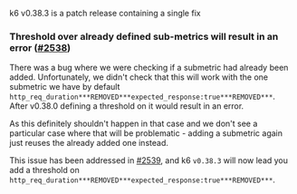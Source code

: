 k6 v0.38.3 is a patch release containing a single fix

### Threshold over already defined sub-metrics will result in an error ([#2538](https://github.com/grafana/k6/issues/2538))

There was a bug where we were checking if a submetric had already been added. Unfortunately, we didn't check that this will work with the one submetric we have by default `http_req_duration***REMOVED***expected_response:true***REMOVED***`. After v0.38.0 defining a threshold on it would result in an error.

As this definitely shouldn't happen in that case and we don't see a particular case where that will be problematic - adding a submetric again just reuses the already added one instead.

This issue has been addressed in [#2539](https://github.com/grafana/k6/pull/2539), and k6 `v0.38.3` will now lead you add a threshold on `http_req_duration***REMOVED***expected_response:true***REMOVED***`.
